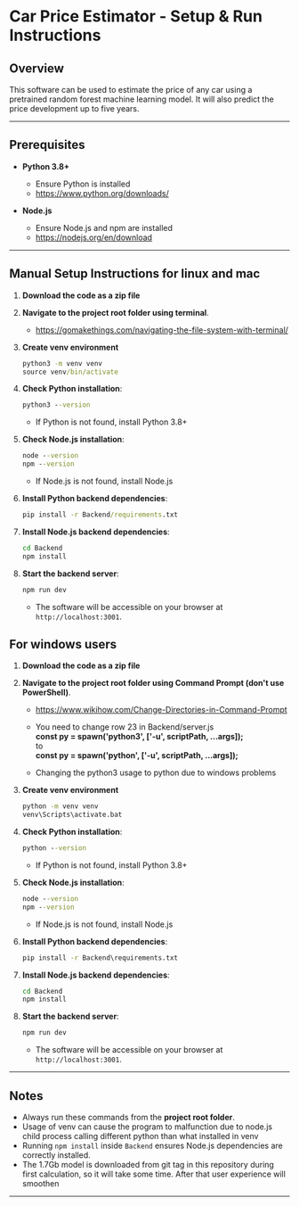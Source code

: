# Car Price Estimator - Setup & Run Instructions

## Overview

This software can be used to estimate the price of any car using
a pretrained random forest machine learning model. It will also
predict the price development up to five years.

---

## Prerequisites

* **Python 3.8+**

  * Ensure Python is installed
  * https://www.python.org/downloads/

* **Node.js**

  * Ensure Node.js and npm are installed
  * https://nodejs.org/en/download

---

## Manual Setup Instructions for linux and mac

1. **Download the code as a zip file**

2. **Navigate to the project root folder using terminal**.
   * https://gomakethings.com/navigating-the-file-system-with-terminal/

3. **Create venv environment**
   ```bat
   python3 -m venv venv
   source venv/bin/activate
   ```

4. **Check Python installation**:

   ```bat
   python3 --version
   ```

   * If Python is not found, install Python 3.8+

5. **Check Node.js installation**:

   ```bat
   node --version
   npm --version
   ```

   * If Node.js is not found, install Node.js

6. **Install Python backend dependencies**:

   ```bat
   pip install -r Backend/requirements.txt
   ```

7. **Install Node.js backend dependencies**:

   ```bat
   cd Backend
   npm install
   ```

8. **Start the backend server**:

   ```bat
   npm run dev
   ```

   * The software will be accessible on your browser at `http://localhost:3001`.

## For windows users

1. **Download the code as a zip file**

2. **Navigate to the project root folder using Command Prompt (don't use PowerShell)**.
   * https://www.wikihow.com/Change-Directories-in-Command-Prompt

   * You need to change row 23 in Backend/server.js\
   **const py = spawn('python3', ['-u', scriptPath, ...args]);**\
    to\
   **const py = spawn('python', ['-u', scriptPath, ...args]);**
   * Changing the python3 usage to python due to windows problems

3. **Create venv environment**
   ```bat
   python -m venv venv
   venv\Scripts\activate.bat
   ```

4. **Check Python installation**:

   ```bat
   python --version
   ```

   * If Python is not found, install Python 3.8+

5. **Check Node.js installation**:

   ```bat
   node --version
   npm --version
   ```

   * If Node.js is not found, install Node.js

6. **Install Python backend dependencies**:

   ```bat
   pip install -r Backend\requirements.txt
   ```

7. **Install Node.js backend dependencies**:

   ```bat
   cd Backend
   npm install
   ```

8. **Start the backend server**:

   ```bat
   npm run dev
   ```

   * The software will be accessible on your browser at `http://localhost:3001`.

---

## Notes

* Always run these commands from the **project root folder**.
* Usage of venv can cause the program to malfunction due to node.js child process calling different python than what installed in venv
* Running `npm install` inside `Backend` ensures Node.js dependencies are correctly installed.
* The 1.7Gb model is downloaded from git tag in this repository during first calculation, so it will take some time. After that user experience will smoothen

---
